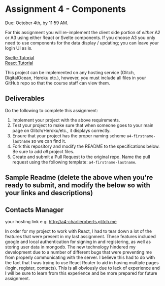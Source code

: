 Assignment 4 - Components
===

Due: October 4th, by 11:59 AM.

For this assignment you will re-implement the client side portion of *either* A2 or A3 using either React or Svelte components. If you choose A3 you only need to use components for the data display / updating; you can leave your login UI as is.

[Svelte Tutorial](https://github.com/cs-4241-23/cs-4241-23.github.io/blob/main/using.svelte.md)  
[React Tutorial](https://github.com/cs-4241-23/cs-4241-23.github.io/blob/main/using.react.md)  

This project can be implemented on any hosting service (Glitch, DigitalOcean, Heroku etc.), however, you must include all files in your GitHub repo so that the course staff can view them.

Deliverables
---

Do the following to complete this assignment:

1. Implement your project with the above requirements.
3. Test your project to make sure that when someone goes to your main page on Glitch/Heroku/etc., it displays correctly.
4. Ensure that your project has the proper naming scheme `a4-firstname-lastname` so we can find it.
5. Fork this repository and modify the README to the specifications below. Be sure to add *all* project files.
6. Create and submit a Pull Request to the original repo. Name the pull request using the following template: `a4-firstname-lastname`.

Sample Readme (delete the above when you're ready to submit, and modify the below so with your links and descriptions)
---

## Contacts Manager

your hosting link e.g. http://a4-charlieroberts.glitch.me

In order for my project to work with React, I had to tear down a lot of the features that were present in my last assignment. These features included google and local authentication for signing in and registering, as well as storing user data in mongodb. The new technology hindered my development due to a number of different bugs that were preventing me from properly communicating with the server. I believe this had to do with the fact that I was trying to use React Router to aid in having multiple pages (login, register, contacts). This is all obviously due to lack of experience and I will be sure to learn from this experience and be more prepared for future assignment.